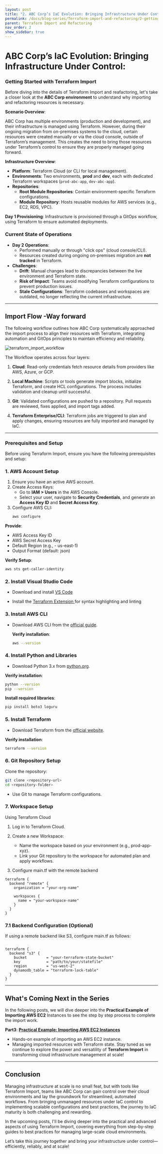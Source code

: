 ```yaml
---
layout: post
title: "2. ABC Corp’s IaC Evolution: Bringing Infrastructure Under Control"
permalink: /docs/blog-series/Terraform-import-and-refactoring/2-getting-started-with-import/
parent: Terraform Import and Refactoring
nav_order: 2
show_sidebar: true
---
```

# ABC Corp’s IaC Evolution: Bringing Infrastructure Under Control:

### **Getting Started with Terraform Import**

Before diving into the details of Terraform Import and reafactoring, let's take a closer look at the **ABC Corp environment** to understand why importing and refactoring resources is necessary.

**Scenario Overview**:

ABC Corp has multiple environments (production and development), and their infrastructure is managed using Terraform. However, during their ongoing migration from on-premises systems to the cloud, certain resources were created manually or via the cloud console, outside of Terraform’s management. This creates the need to bring those resources under Terraform’s control to ensure they are properly managed going forward.

**Infrastructure Overview**:
- **Platform**: Terraform Cloud (or CLI for local management).
- **Environments**: Two environments, **prod** and **dev**, each with dedicated Terraform workspaces (`prod-abc-app`, `dev-abc-app`).
- **Repositories**:
  - **Root Module Repositories**: Contain environment-specific Terraform configurations.
  - **Module Repository**: Hosts reusable modules for AWS services (e.g., EC2, RDS, VPC).
  
**Day 1 Provisioning**: Infrastructure is provisioned through a GitOps workflow, using Terraform to ensure automated deployments.

### Current State of Operations
- **Day 2 Operations**:
  - Performed manually or through "click ops" (cloud console/CLI).
  - Resources created during ongoing on-premises migration are **not tracked** in Terraform.
- **Challenges**:
  - **Drift**: Manual changes lead to discrepancies between the live environment and Terraform state.
  - **Risk of Impact**: Teams avoid modifying Terraform configurations to prevent production issues.
  - **Stale Configurations**: Terraform codebases and workspaces are outdated, no longer reflecting the current infrastructure.

---
## Import Flow -Way forward
The following workflow outlines how ABC Corp systematically approached the import process to align their resources with Terraform, integrating automation and GitOps principles to maintain efficiency and reliability.

![terraform_import_workflow](images/terraform_import_workflow.gif)

The Workflow operates across four layers:

1. **Cloud**: Read-only credentials fetch resource details from providers like AWS, Azure, or GCP.

2.  **Local Machine**: Scripts or tools generate import blocks, initialize Terraform, and create HCL configurations. The process includes validation and cleanup until successful.

3.  **Git**: Validated configurations are pushed to a repository. Pull requests are reviewed, fixes applied, and import tags added.

4.  **Terraform Enterprise/CLI**: Terraform jobs are triggered to plan and apply changes, ensuring resources are fully imported and managed by IaC.

---
### Prerequisites and Setup

Before using Terraform Import, ensure you have the following prerequisites and setup:

### 1. AWS Account Setup
1. Ensure you have an active AWS account.
2. Create Access Keys:
   - Go to **IAM > Users** in the AWS Console.
   - Select your user, navigate to **Security Credentials**, and generate an **Access Key ID** and **Secret Access Key**.
3. Configure AWS CLI:
   ```bash
   aws configure
   ```
**Provide**:
- AWS Access Key ID
- AWS Secret Access Key
- Default Region (e.g., - us-east-1)
- Output Format (default: json)

**Verify Setup**:
```bash
aws sts get-caller-identity
```

### 2. Install Visual Studio Code
- Download and install  [VS Code](https://code.visualstudio.com/)

- Install the [Terraform Extension ](https://marketplace.visualstudio.com/items?itemName=HashiCorp.terraform) for syntax highlighting and linting


### 3. Install AWS CLI
- Download AWS CLI from the [official guide](https://docs.aws.amazon.com/cli/latest/userguide/getting-started-install.html).

   **Verify installation**:
  ```bash
  aws --version
  ```

### 4. Install Python and Libraries
- Download Python 3.x from [python.org](https://www.python.org/).

**Verify installation**:
```bash
python --version
pip --version
```
**Install required libraries**:
```bash 
pip install boto3 loguru
```
### 5. Install Terraform
- Download Terraform from the [official website](https://developer.hashicorp.com/terraform/install).

**Verify installation**:
```bash
terraform --version
```
### 6. Git Repository Setup

Clone the repository:
```bash
git clone <repository-url>
cd <repository-folder>
```
- Use Git to manage Terraform configurations.

### 7. Workspace Setup
Using Terraform Cloud
1. Log in to Terraform Cloud.
2. Create a new Workspace:
    - Name the workspace based on your environment (e.g., prod-app-xyz).
    - Link your Git repository to the workspace for automated plan and apply workflows.

3. Configure main.tf with the remote backend
```hcl
terraform {
  backend "remote" {
    organization = "your-org-name"

    workspaces {
      name = "your-workspace-name"
    }
  }
}
```
### 7.1 Backend Configuration (Optional)
If using a remote backend like S3, configure main.tf as follows:

```hcl

terraform {
  backend "s3" {
    bucket         = "your-terraform-state-bucket"
    key            = "path/to/your/statefile"
    region         = "us-west-2"
    dynamodb_table = "terraform-lock-table"
  }
}
```
---

## What's Coming Next in the Series

In the following posts, we will dive deeper into the **Practical Example of Importing AWS EC2** Instances to see the step by step process to complete the import work.

**Part3**: **[Practical Example: Importing AWS EC2 Instances](3-Practicle-example-aws-ec2.md)**  
   - Hands-on example of importing an AWS EC2 instance.
   - Managing imported resources with Terraform state.
Stay tuned as we continue to explore the power and versatility of **Terraform Import** in transforming cloud infrastructure management at scale!

---

## Conclusion
Managing infrastructure at scale is no small feat, but with tools like Terraform Import, teams like ABC Corp can gain control over their cloud environments and lay the groundwork for streamlined, automated workflows. From bringing unmanaged resources under IaC control to implementing scalable configurations and best practices, the journey to IaC maturity is both challenging and rewarding.

In the upcoming posts, I'll be diving deeper into the practical and advanced aspects of using Terraform Import, covering everything from step-by-step guides to best practices for managing large-scale cloud environments.

Let’s take this journey together and bring your infrastructure under control—efficiently, reliably, and at scale!

